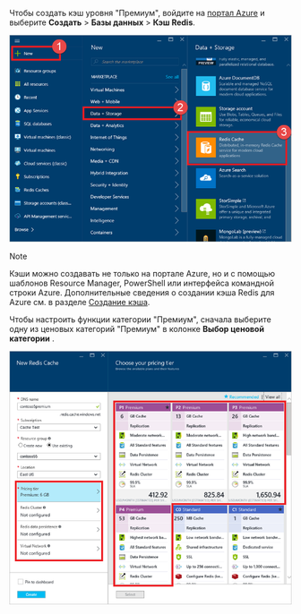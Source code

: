 Чтобы создать кэш уровня "Премиум", войдите на [портал Azure](https://portal.azure.com) и выберите **Создать** > **Базы данных** > **Кэш Redis**.

![Создание кэша](media/redis-cache-premium-create/redis-cache-new-cache-menu.png)

> [!NOTE]
> Кэши можно создавать не только на портале Azure, но и с помощью шаблонов Resource Manager, PowerShell или интерфейса командной строки Azure. Дополнительные сведения о создании кэша Redis для Azure см. в разделе [Создание кэша](../articles/redis-cache/cache-dotnet-how-to-use-azure-redis-cache.md#create-a-cache).
> 
> 

Чтобы настроить функции категории "Премиум", сначала выберите одну из ценовых категорий "Премиум" в колонке **Выбор ценовой категории** .

![Выбор ценовой категории](media/redis-cache-premium-create/redis-cache-premium-pricing-tier.png)

